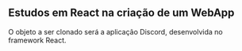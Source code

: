 
## Estudos em React na criação de um WebApp
O objeto a ser clonado será a aplicação Discord, desenvolvida no framework React.

